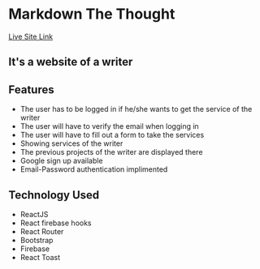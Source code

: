 # Markdown The Thought

[Live Site Link](https://markdown-the-thought.web.app/)


## It's a website of a writer


## Features
* The user has to be logged in if he/she wants to get the service of the writer
* The user will have to verify the email when logging in
* The user will have to fill out a form to take the services
* Showing services of the writer
* The previous projects of the writer are displayed there
* Google sign up available
* Email-Password authentication implimented

## Technology Used
* ReactJS
* React firebase hooks
* React Router
* Bootstrap
* Firebase
* React Toast